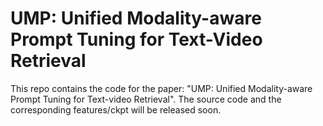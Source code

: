 # UMP: Unified Modality-aware Prompt Tuning for Text-Video Retrieval
This repo contains the code for the paper: "UMP: Unified Modality-aware Prompt Tuning for Text-video Retrieval".
The source code and the corresponding features/ckpt will be released soon.
